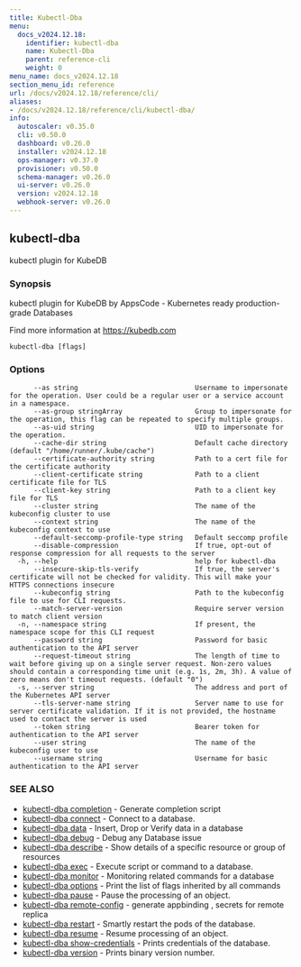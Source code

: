 ```yaml
---
title: Kubectl-Dba
menu:
  docs_v2024.12.18:
    identifier: kubectl-dba
    name: Kubectl-Dba
    parent: reference-cli
    weight: 0
menu_name: docs_v2024.12.18
section_menu_id: reference
url: /docs/v2024.12.18/reference/cli/
aliases:
- /docs/v2024.12.18/reference/cli/kubectl-dba/
info:
  autoscaler: v0.35.0
  cli: v0.50.0
  dashboard: v0.26.0
  installer: v2024.12.18
  ops-manager: v0.37.0
  provisioner: v0.50.0
  schema-manager: v0.26.0
  ui-server: v0.26.0
  version: v2024.12.18
  webhook-server: v0.26.0
---
```


## kubectl-dba

kubectl plugin for KubeDB

### Synopsis

kubectl plugin for KubeDB by AppsCode - Kubernetes ready production-grade Databases

 Find more information at https://kubedb.com

```
kubectl-dba [flags]
```

### Options

```
      --as string                             Username to impersonate for the operation. User could be a regular user or a service account in a namespace.
      --as-group stringArray                  Group to impersonate for the operation, this flag can be repeated to specify multiple groups.
      --as-uid string                         UID to impersonate for the operation.
      --cache-dir string                      Default cache directory (default "/home/runner/.kube/cache")
      --certificate-authority string          Path to a cert file for the certificate authority
      --client-certificate string             Path to a client certificate file for TLS
      --client-key string                     Path to a client key file for TLS
      --cluster string                        The name of the kubeconfig cluster to use
      --context string                        The name of the kubeconfig context to use
      --default-seccomp-profile-type string   Default seccomp profile
      --disable-compression                   If true, opt-out of response compression for all requests to the server
  -h, --help                                  help for kubectl-dba
      --insecure-skip-tls-verify              If true, the server's certificate will not be checked for validity. This will make your HTTPS connections insecure
      --kubeconfig string                     Path to the kubeconfig file to use for CLI requests.
      --match-server-version                  Require server version to match client version
  -n, --namespace string                      If present, the namespace scope for this CLI request
      --password string                       Password for basic authentication to the API server
      --request-timeout string                The length of time to wait before giving up on a single server request. Non-zero values should contain a corresponding time unit (e.g. 1s, 2m, 3h). A value of zero means don't timeout requests. (default "0")
  -s, --server string                         The address and port of the Kubernetes API server
      --tls-server-name string                Server name to use for server certificate validation. If it is not provided, the hostname used to contact the server is used
      --token string                          Bearer token for authentication to the API server
      --user string                           The name of the kubeconfig user to use
      --username string                       Username for basic authentication to the API server
```

### SEE ALSO

* [kubectl-dba completion](/docs/v2024.12.18/reference/cli/kubectl-dba_completion)	 - Generate completion script
* [kubectl-dba connect](/docs/v2024.12.18/reference/cli/kubectl-dba_connect)	 - Connect to a database.
* [kubectl-dba data](/docs/v2024.12.18/reference/cli/kubectl-dba_data)	 - Insert, Drop or Verify data in a database
* [kubectl-dba debug](/docs/v2024.12.18/reference/cli/kubectl-dba_debug)	 - Debug any Database issue
* [kubectl-dba describe](/docs/v2024.12.18/reference/cli/kubectl-dba_describe)	 - Show details of a specific resource or group of resources
* [kubectl-dba exec](/docs/v2024.12.18/reference/cli/kubectl-dba_exec)	 - Execute script or command to a database.
* [kubectl-dba monitor](/docs/v2024.12.18/reference/cli/kubectl-dba_monitor)	 - Monitoring related commands for a database
* [kubectl-dba options](/docs/v2024.12.18/reference/cli/kubectl-dba_options)	 - Print the list of flags inherited by all commands
* [kubectl-dba pause](/docs/v2024.12.18/reference/cli/kubectl-dba_pause)	 - Pause the processing of an object.
* [kubectl-dba remote-config](/docs/v2024.12.18/reference/cli/kubectl-dba_remote-config)	 - generate appbinding , secrets for remote replica
* [kubectl-dba restart](/docs/v2024.12.18/reference/cli/kubectl-dba_restart)	 - Smartly restart the pods of the database.
* [kubectl-dba resume](/docs/v2024.12.18/reference/cli/kubectl-dba_resume)	 - Resume processing of an object.
* [kubectl-dba show-credentials](/docs/v2024.12.18/reference/cli/kubectl-dba_show-credentials)	 - Prints credentials of the database.
* [kubectl-dba version](/docs/v2024.12.18/reference/cli/kubectl-dba_version)	 - Prints binary version number.

